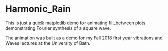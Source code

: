 # Harmonic_Rain
This is just a quick matplotlib demo for animating fill_between plots demonstrating Fourier synthesis of a square wave.

The animation was built as a demo for my Fall 2018 first year vibrations and Waves lectures at the University of Bath.
